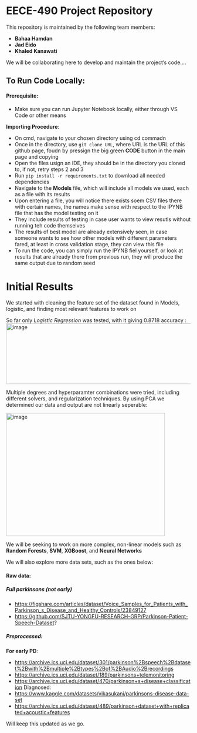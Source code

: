 # EECE-490 Project Repository  

This repository is maintained by the following team members:  

- **Bahaa Hamdan**  
- **Jad Eido**  
- **Khaled Kanawati**  

We will be collaborating here to develop and maintain the project’s code....


## To Run Code Locally:
#### Prerequisite:
- Make sure you can run Jupyter Notebook locally, either through VS Code or other means

**Importing Procedure**:
- On cmd, navigate to your chosen directory using cd commadn
- Once in the directory, use `git clone URL`, where URL is the URL of this github page, foudn by pressign the big green **CODE** button in the main page and copying
- Open the files usign an IDE, they should be in the directory you cloned to, if not, retry steps 2 and 3
- Run `pip install -r requirements.txt` to download all needed dependencies
- Navigate to the **Models** file, which will include all models we used, each as a file with its results
- Upon entering a file, you will notice there exists soem CSV files there with certain names, the names make sense with respect to the IPYNB file that has the model testing on it
- They include results of testing in case user wants to view resutls without running teh code themselves
- The results of best model are already extensively seen, in case someone wants to see how other models with different parameters fared, at least in cross validation stage, they can view this file
- To run the code, you can simply run the IPYNB fiel yourself, or look at results that are already there from previous run, they will produce the same output due to random seed

# Initial Results
We started with cleaning the feature set of the dataset found in Models, logistic, and finding most relevant features to work on

So far only *Logistic Regression* was tested, with it giving 0.8718 accuracy :
<img width="506" height="165" alt="image" src="https://github.com/user-attachments/assets/54e37e89-c6a5-415b-ac59-b53a712c507f" />

Multiple degrees and hyperparamter combinations were tried, including different solvers, and regularization techniques.
By using PCA we determined our data and output are not linearly seperable:


<img width="433" height="335" alt="image" src="https://github.com/user-attachments/assets/37d7c34e-1f11-433e-a3f5-59e060e24b81" />

We will be seeking to work on more complex, non-linear models such as **Random Forests**, **SVM**, **XGBoost**, and **Neural Networks**


We will also explore more data sets, such as the ones below:
#### Raw data:
##### Full parkinsons (not early)
- https://figshare.com/articles/dataset/Voice_Samples_for_Patients_with_Parkinson_s_Disease_and_Healthy_Controls/23849127
- https://github.com/SJTU-YONGFU-RESEARCH-GRP/Parkinson-Patient-Speech-Dataset?

##### Preprocessed:
**For early PD**:
- https://archive.ics.uci.edu/dataset/301/parkinson%2Bspeech%2Bdataset%2Bwith%2Bmultiple%2Btypes%2Bof%2BAudio%2Brecordings 
- https://archive.ics.uci.edu/dataset/189/parkinsons+telemonitoring
- https://archive.ics.uci.edu/dataset/470/parkinson+s+disease+classification
Diagnosed: 
- https://www.kaggle.com/datasets/vikasukani/parkinsons-disease-data-set
- https://archive.ics.uci.edu/dataset/489/parkinson+dataset+with+replicated+acoustic+features


Will keep this updated as we go.
